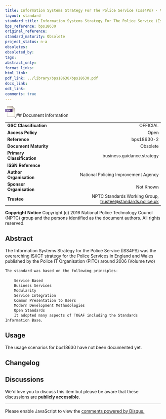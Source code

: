 ```yaml
---
title: Information Systems Strategy For The Police Service (Iss4Ps) - Volume Two
layout: standard
standard_title: Information Systems Strategy For The Police Service (Iss4Ps) - Volume Two
bps_reference: bps18630
original_reference: 
standard_maturity: Obsolete
project_status: n-a
obsoletes: 
obsoleted_by: 
tags: 
abstract_only:
format_links:
html_link: 
pdf_link: ../library/bps18630/bps18630.pdf
docx_link: 
odt_link: 
comments: true
---
```



<a target="_blank" href="../library/bps18630/bps18630.pdf">
    <img src="../images/pdf@0.5x.png" alt="pdf link" title="pdf link" style="max-height:35px;">
</a>
## Document Information

|||
| :------- | ------: |
| **GSC Classification**     | OFFICIAL |
| **Access Policy**          | Open |
| **Reference**              | bps18630-2  |
| **Document Maturity**      | Obsolete |
| **Primary Classification** | business.guidance.strategy |
| **ISSN Reference**         |  |
| **Author Organisation**    |National Policing Improvement Agency|
| **Sponsor Organisation**   |Not Known|
| **Trustee**                | NPTC Standards Working Group, <a href="mailto:trustee@standards.police.uk?subject=bps18630-2 Information Systems Strategy For The Police Service (Iss4Ps) - Volume Two">trustee@standards.police.uk |

**Copyright Notice**
Copyright (c) 2016 National Police Technology Council (NPTC) group and the persons identified as the document authors. All rights reserved.

## Abstract
The Information Systems Strategy for the Police Service (ISS4PS) was the overarching IS/ICT strategy for the Police Services in England and Wales published by the Police IT Organisation (PITO) around 2006 (Volume two)
    
    The standard was based on the following principles-
    
        Service Based
        Business Services
        Modularity
        Service Integration
        Common Presentation to Users
        Modern Development Methodologies
        Open Standards
        It adopted many aspects of TOGAF including the Standards Information Base.
        
## Usage
The usage scenarios for bps18630 have not been documented yet.

## Changelog


## Discussions
We'd love you to discuss this item but please be aware that these discussions are **publicly accessible**.
<hr>
<div id="disqus_thread"></div>

<script>

/**
*  RECOMMENDED CONFIGURATION VARIABLES: EDIT AND UNCOMMENT THE SECTION BELOW TO INSERT DYNAMIC VALUES FROM YOUR PLATFORM OR CMS.
*  LEARN WHY DEFINING THESE VARIABLES IS IMPORTANT: https://disqus.com/admin/universalcode/#configuration-variables*/
/*
var disqus_config = function () {
this.page.url = PAGE_URL;  // Replace PAGE_URL with your page's canonical URL variable
this.page.identifier = PAGE_IDENTIFIER; // Replace PAGE_IDENTIFIER with your page's unique identifier variable
};
*/
(function() { // DON'T EDIT BELOW THIS LINE
var d = document, s = d.createElement('script');
s.src = 'https://nptcstandards.disqus.com/embed.js';
s.setAttribute('data-timestamp', +new Date());
(d.head || d.body).appendChild(s);
})();
</script>
<noscript>Please enable JavaScript to view the <a href="https://disqus.com/?ref_noscript">comments powered by Disqus.</a></noscript>

